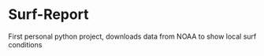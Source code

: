 # Surf-Report
First personal python project, downloads data from NOAA to show local surf conditions
